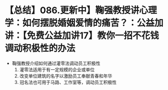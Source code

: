 # 【总结】086.更新中】鞠强教授讲心理学：如何摆脱婚姻爱情的痛苦？：公益加讲：【免费公益加讲17】教你一招不花钱调动积极性的办法

-   鞠强教授介绍如何通过灌零法调动员工积极性
    1.  灌零法适用于有一定规模的企业或单位
    2.  改变单位建筑的名字以激励员工奉献青春和年华
    3.  冠名法也可用于马路、工作室等，调动员工积极性